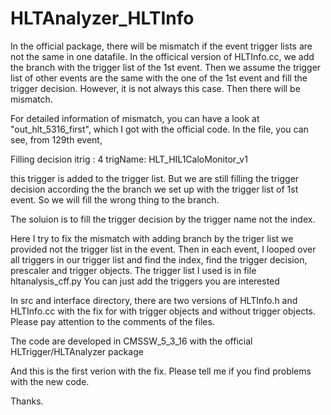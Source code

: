 HLTAnalyzer_HLTInfo
===================

In the official package, there will be mismatch if the event trigger lists are not
the same in one datafile. In the officical version of HLTInfo.cc, we add the branch
with the trigger list of the 1st event. Then we assume the trigger list of other events
are the same with the one of the 1st event and fill the trigger decision. However, 
it is not always this case. Then there will be mismatch.

For detailed information of mismatch, you can have a look at "out_hlt_5316_first", which
I got with the official code. In the file, you can see, from 129th event, 

Filling decision itrig  :  4      trigName:     HLT_HIL1CaloMonitor_v1

this trigger is added to the trigger list. But we are still filling the trigger decision
according the the branch we set up with the trigger list of 1st event. So we will fill
the wrong thing to the branch.

The soluion is to fill the trigger decision by the trigger name not the index.

Here I try to fix the mismatch with adding branch by the triger list we provided not the trigger 
list in the event. Then in each event, I looped over all triggers in our trigger list and find the 
index, find the trigger decision, prescaler and trigger objects. The trigger list I used is in file
hltanalysis_cff.py  You can just add the triggers you are interested

In src and interface directory, there are two versions of HLTInfo.h and HLTInfo.cc with the fix for
with trigger objects and without trigger objects. Please pay attention to the comments of the files.

The code are developed in CMSSW_5_3_16 with the official HLTrigger/HLTAnalyzer package


And this is the first verion with the fix. Please tell me if you find problems with the new code.

Thanks.
